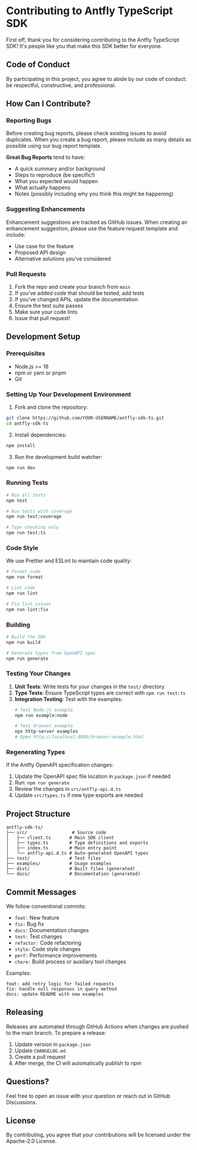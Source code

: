 # Contributing to Antfly TypeScript SDK

First off, thank you for considering contributing to the Antfly TypeScript SDK! It's people like you that make this SDK better for everyone.

## Code of Conduct

By participating in this project, you agree to abide by our code of conduct: be respectful, constructive, and professional.

## How Can I Contribute?

### Reporting Bugs

Before creating bug reports, please check existing issues to avoid duplicates. When you create a bug report, please include as many details as possible using our bug report template.

**Great Bug Reports** tend to have:
- A quick summary and/or background
- Steps to reproduce (be specific!)
- What you expected would happen
- What actually happens
- Notes (possibly including why you think this might be happening)

### Suggesting Enhancements

Enhancement suggestions are tracked as GitHub issues. When creating an enhancement suggestion, please use the feature request template and include:
- Use case for the feature
- Proposed API design
- Alternative solutions you've considered

### Pull Requests

1. Fork the repo and create your branch from `main`
2. If you've added code that should be tested, add tests
3. If you've changed APIs, update the documentation
4. Ensure the test suite passes
5. Make sure your code lints
6. Issue that pull request!

## Development Setup

### Prerequisites

- Node.js >= 18
- npm or yarn or pnpm
- Git

### Setting Up Your Development Environment

1. Fork and clone the repository:
```bash
git clone https://github.com/YOUR-USERNAME/antfly-sdk-ts.git
cd antfly-sdk-ts
```

2. Install dependencies:
```bash
npm install
```

3. Run the development build watcher:
```bash
npm run dev
```

### Running Tests

```bash
# Run all tests
npm test

# Run tests with coverage
npm run test:coverage

# Type checking only
npm run test:ts
```

### Code Style

We use Prettier and ESLint to maintain code quality:

```bash
# Format code
npm run format

# Lint code
npm run lint

# Fix lint issues
npm run lint:fix
```

### Building

```bash
# Build the SDK
npm run build

# Generate types from OpenAPI spec
npm run generate
```

### Testing Your Changes

1. **Unit Tests**: Write tests for your changes in the `test/` directory
2. **Type Tests**: Ensure TypeScript types are correct with `npm run test:ts`
3. **Integration Testing**: Test with the examples:
   ```bash
   # Test Node.js example
   npm run example:node
   
   # Test browser example
   npx http-server examples
   # Open http://localhost:8080/browser-example.html
   ```

### Regenerating Types

If the Antfly OpenAPI specification changes:

1. Update the OpenAPI spec file location in `package.json` if needed
2. Run: `npm run generate`
3. Review the changes in `src/antfly-api.d.ts`
4. Update `src/types.ts` if new type exports are needed

## Project Structure

```
antfly-sdk-ts/
├── src/                 # Source code
│   ├── client.ts       # Main SDK client
│   ├── types.ts        # Type definitions and exports
│   ├── index.ts        # Main entry point
│   └── antfly-api.d.ts # Auto-generated OpenAPI types
├── test/               # Test files
├── examples/           # Usage examples
├── dist/               # Built files (generated)
└── docs/               # Documentation (generated)
```

## Commit Messages

We follow conventional commits:

- `feat:` New feature
- `fix:` Bug fix
- `docs:` Documentation changes
- `test:` Test changes
- `refactor:` Code refactoring
- `style:` Code style changes
- `perf:` Performance improvements
- `chore:` Build process or auxiliary tool changes

Examples:
```
feat: add retry logic for failed requests
fix: handle null responses in query method
docs: update README with new examples
```

## Releasing

Releases are automated through GitHub Actions when changes are pushed to the main branch. To prepare a release:

1. Update version in `package.json`
2. Update `CHANGELOG.md`
3. Create a pull request
4. After merge, the CI will automatically publish to npm

## Questions?

Feel free to open an issue with your question or reach out in GitHub Discussions.

## License

By contributing, you agree that your contributions will be licensed under the Apache-2.0 License.
